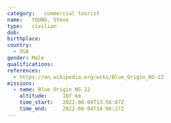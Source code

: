 ```yaml
---
category:	commercial tourist
name:	YOUNG, Steve
type:	civilian
dob:	
birthplace:
country:
  - USA
gender:	Male
qualifications:
references:
  - https://en.wikipedia.org/wiki/Blue_Origin_NS-22
missions:
  - name: Blue Origin NS-22
    altitude:     107 km
    time_start:   2022-08-04T13:56:07Z
    time_end:     2022-08-04T14:06:27Z
---
```

